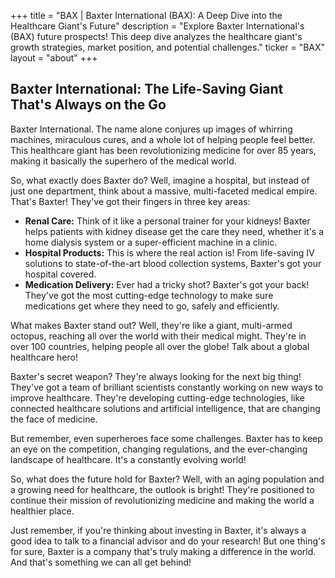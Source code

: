 +++
title = "BAX |  Baxter International (BAX): A Deep Dive into the Healthcare Giant's Future"
description = "Explore Baxter International's (BAX) future prospects! This deep dive analyzes the healthcare giant's growth strategies, market position, and potential challenges."
ticker = "BAX"
layout = "about"
+++

        


## Baxter International: The Life-Saving Giant That's Always on the Go

Baxter International. The name alone conjures up images of whirring machines, miraculous cures, and a whole lot of helping people feel better. This healthcare giant has been revolutionizing medicine for over 85 years, making it basically the superhero of the medical world. 

So, what exactly does Baxter do? Well, imagine a hospital, but instead of just one department, think about a massive, multi-faceted medical empire. That's Baxter! They've got their fingers in three key areas:

* **Renal Care:**  Think of it like a personal trainer for your kidneys! Baxter helps patients with kidney disease get the care they need, whether it's a home dialysis system or a super-efficient machine in a clinic. 
* **Hospital Products:** This is where the real action is! From life-saving IV solutions to state-of-the-art blood collection systems, Baxter's got your hospital covered.
* **Medication Delivery:**  Ever had a tricky shot? Baxter's got your back! They've got the most cutting-edge technology to make sure medications get where they need to go, safely and efficiently.

What makes Baxter stand out? Well, they're like a giant, multi-armed octopus, reaching all over the world with their medical might. They're in over 100 countries, helping people all over the globe! Talk about a global healthcare hero! 

Baxter's secret weapon? They're always looking for the next big thing! They've got a team of brilliant scientists constantly working on new ways to improve healthcare.  They're developing cutting-edge technologies, like connected healthcare solutions and artificial intelligence, that are changing the face of medicine.

But remember, even superheroes face some challenges. Baxter has to keep an eye on the competition, changing regulations, and the ever-changing landscape of healthcare. It's a constantly evolving world!

So, what does the future hold for Baxter?  Well, with an aging population and a growing need for healthcare, the outlook is bright! They're positioned to continue their mission of revolutionizing medicine and making the world a healthier place.

Just remember, if you're thinking about investing in Baxter, it's always a good idea to talk to a financial advisor and do your research! But one thing's for sure, Baxter is a company that's truly making a difference in the world.  And that's something we can all get behind! 

        